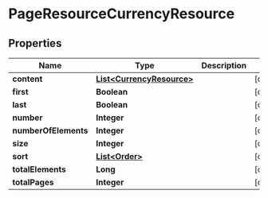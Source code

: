 
# PageResourceCurrencyResource

## Properties
Name | Type | Description | Notes
------------ | ------------- | ------------- | -------------
**content** | [**List&lt;CurrencyResource&gt;**](CurrencyResource.md) |  |  [optional]
**first** | **Boolean** |  |  [optional]
**last** | **Boolean** |  |  [optional]
**number** | **Integer** |  |  [optional]
**numberOfElements** | **Integer** |  |  [optional]
**size** | **Integer** |  |  [optional]
**sort** | [**List&lt;Order&gt;**](Order.md) |  |  [optional]
**totalElements** | **Long** |  |  [optional]
**totalPages** | **Integer** |  |  [optional]



